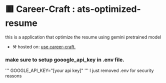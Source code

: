 # 🟥 Career-Craft : ats-optimized-resume
this is a application that optimize the resume using gemini pretrained model

- ⚒️ hosted on: [use career-craft.](https://career-craft.streamlit.app/)

### make sure to setup gooogle_api_key in .env file.
'''
GOOGLE_API_KEY="[your api key]"
'''
I just removed .env for security reasons
